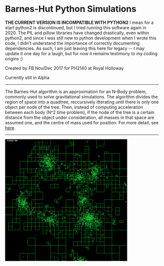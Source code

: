 # Barnes-Hut Python Simulations

**THE CURRENT VERSION IS INCOMPATIBLE WITH PYTHON2**
I mean for a start python2 is discontinued, but I tried running this software again in 2020. The PIL and pillow libraries have changed drastically, even within python2, and since I was still new to python development when I wrote this code, I didn't understand the importance of correctly documenting dependencies. As such, I am just leaving this here for legacy -- I may update it one day for a laugh, but for now it remains testimony to my coding origins :)

Created by FB Nov/Dec 2017 for PH2140 at Royal Holloway   

Currently still in Alpha

----
The Barnes-Hut algorithm is an approximation for an N-Body problem, commonly used to solve gravitational simulations. The algorithm divides the region of space into a quadtree, reccursively itterating until there is only one object per node of the tree. Then, instead of computing acceleration between each body (N^2 time problem), if the node of the tree is a certain distance from the object under consideration, all masses in that space are assumed one, and the centre of mass used for position.
For more detail, see [here](http://arborjs.org/docs/barnes-hut).

----
<img src="https://github.com/Dustpancake/Barnes-Hut/blob/master/header.png" align="left" height="400" width="400" >
